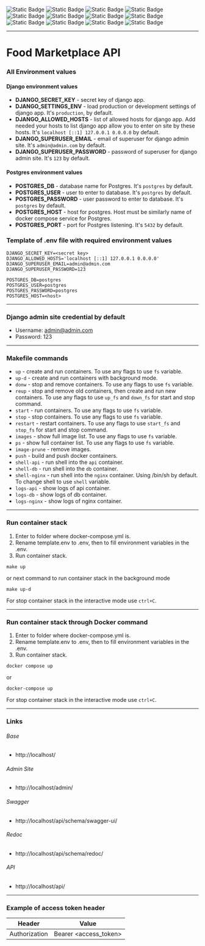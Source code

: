 ![Static Badge](https://img.shields.io/badge/Python-%23?style=for-the-badge&logo=python&logoColor=white&labelColor=%230a0a0a&color=%233776AB)
![Static Badge](https://img.shields.io/badge/Django-%23?style=for-the-badge&logo=django&logoColor=white&labelColor=%230a0a0a&color=%23092E20)
![Static Badge](https://img.shields.io/badge/Django%20REST%20Framework-%23?style=for-the-badge&logo=django&logoColor=white&labelColor=%230a0a0a&color=b81414)
![Static Badge](https://img.shields.io/badge/Swagger-%23?style=for-the-badge&logo=swagger&logoColor=white&labelColor=%230a0a0a&color=%2385EA2D)
![Static Badge](https://img.shields.io/badge/Postgres-%23?style=for-the-badge&logo=postgresql&logoColor=white&labelColor=%230a0a0a&color=%234169E1)
![Static Badge](https://img.shields.io/badge/Docker-%23?style=for-the-badge&logo=docker&logoColor=white&labelColor=%230a0a0a&color=%232496ED)
![Static Badge](https://img.shields.io/badge/%20pre%20commit-%23?style=for-the-badge&logo=pre-commit&logoColor=white&labelColor=%230a0a0a&color=%23FAB040)
![Static Badge](https://img.shields.io/badge/Ruff-%23?style=for-the-badge&logo=ruff&logoColor=white&labelColor=%230a0a0a&color=%23D7FF64)
![Static Badge](https://img.shields.io/badge/nginx-%23?style=for-the-badge&logo=nginx&logoColor=white&labelColor=%230a0a0a&color=%23009639)
![Static Badge](https://img.shields.io/badge/poetry-%23?style=for-the-badge&logo=poetry&logoColor=white&labelColor=%230a0a0a&color=%2360A5FA)
![Static Badge](https://img.shields.io/badge/gunicorn-%23?style=for-the-badge&logo=gunicorn&logoColor=white&labelColor=%230a0a0a&color=%23499848)
![Static Badge](https://img.shields.io/badge/JWT-%23?style=for-the-badge&logo=jsonwebtokens&labelColor=0a0a0a&color=%23662D91)

***

# Food Marketplace API

### All Environment values
#### Django environment values
* **DJANGO_SECRET_KEY** - secret key of django app.
* **DJANGO_SETTINGS_ENV** - load production or development settings
of django app. It's `production`, by default.
* **DJANGO_ALLOWED_HOSTS** - list of allowed hosts for django app.
Add needed your hosts to list django app allow you to enter on site 
by these hosts. It's `localhost [::1] 127.0.0.1 0.0.0.0` by default.
* **DJANGO_SUPERUSER_EMAIL** - email of superuser for django admin site.
It's `admin@admin.com` by default.
* **DJANGO_SUPERUSER_PASSWORD** - password of superuser for django admin site.
It's `123` by default.

#### Postgres environment values
- **POSTGRES_DB** - database name for Postgres. It's `postgres` by default.
- **POSTGRES_USER** - user to enter to database. It's `postgres` by default.
- **POSTGRES_PASSWORD** - user password to enter to database. 
It's `postgres` by default.
- **POSTGRES_HOST** - host for postgres. Host must be similarly 
name of docker compose service for Postgres. 
- **POSTGRES_PORT** - port for Postgres listening. It's `5432` by default.

### Template of .env file with required environment values
```dotenv
DJANGO_SECRET_KEY=<secret key>
DJANGO_ALLOWED_HOSTS='localhost [::1] 127.0.0.1 0.0.0.0'
DJANGO_SUPERUSER_EMAIL=admin@admin.com
DJANGO_SUPERUSER_PASSWORD=123

POSTGRES_DB=postgres
POSTGRES_USER=postgres
POSTGRES_PASSWORD=postgres
POSTGRES_HOST=<host>
```

***

### Django admin site credential by default
- Username: admin@admin.com
- Password: 123

***
### Makefile commands
- `up` - create and run containers. To use any flags to use `fs` variable.
- `up-d` - create and run containers with background mode.
- `donw` - stop and remove containers. To use any flags to use `fs` variable.
- `reup` - stop and remove old containers, then create and run new containers. To use any flags to use `up_fs` and 
  `down_fs` for start and stop command. 
- `start` - run containers. To use any flags to use `fs` variable.
- `stop` - stop containers. To use any flags to use `fs` variable.
- `restart` - restart containers. To use any flags to use `start_fs` and `stop_fs` for start and stop command.
- `images` - show full image list. To use any flags to use `fs` variable.
- `ps` - show full container list. To use any flags to use `fs` variable.
- `image-prune` - remove images.
- `push` - build and push docker containers.
- `shell-api` - run shell into the `api` container.
- `shell-db` - run shell into the `db` container.
- `shell-nginx` - run shell into the `nginx` container. Using /bin/sh by default. To change shell to use `shell`
  variable.
- `logs-api` - show logs of api container.
- `logs-db` - show logs of db container.
- `logs-nginx` - show logs of nginx container.
***
### Run container stack
1. Enter to folder where docker-compose.yml is.
2. Rename template.env to .env, then to fill environment variables in the .env.
3. Run container stack.
```commandline
make up
```
or next command to run container stack in the background mode
```commandline
make up-d
```
For stop container stack in the interactive mode use `ctrl+C`.
***
### Run container stack through Docker command
1. Enter to folder where docker-compose.yml is.
2. Rename template.env to .env, then to fill environment variables in the .env.
3. Run container stack.
```commandline
docker compose up
```
or
```commandline
docker-compose up
```
For stop container stack in the interactive mode use `ctrl+C`.
***
### Links
###### Base
- http://localhost/
###### Admin Site
- http://localhost/admin/
###### Swagger
- http://localhost/api/schema/swagger-ui/
###### Redoc
- http://localhost/api/schema/redoc/
###### API
- http://localhost/api/
***

### Example of access token header

| Header        | Value                 |
|---------------|-----------------------|
| Authorization | Bearer <access_token> |

